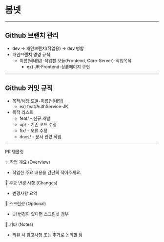 # 봄넷

---


## Github 브랜치 관리
- dev → 개인브랜치(작업용) → dev 병합
- 개인브랜치 명명 규칙
    - 이름(닉네임)-작업할 모듈(Frontend, Core-Server)-작업목적
        - ex) JK-Frontend-상품페이지 구현

---

## Github 커밋 규칙
- 목적/해당 모듈-이름(닉네임)
  - ex) feat/AuthService-JK
- 목적 리스트
    - feat/ - 신규 개발
    - up/ - 기존 코드 수정
    - fix/ - 오류 수정
    - docs/ - 문서 관련 작업

---

PR 템플릿

✨ 작업 개요 (Overview)
- 작업한 주요 내용을 간단히 적어주세요.

🔑 주요 변경 사항 (Changes)
- 변경사항 요약

📸 스크린샷 (Optional)
- UI 변경이 있다면 스크린샷 첨부

📝 기타 (Notes)
- 리뷰 시 참고사항 또는 추가로 논의할 점


